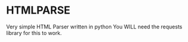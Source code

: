 HTMLPARSE
=========

Very simple HTML Parser written in python
You WILL need the requests library for this to work.
